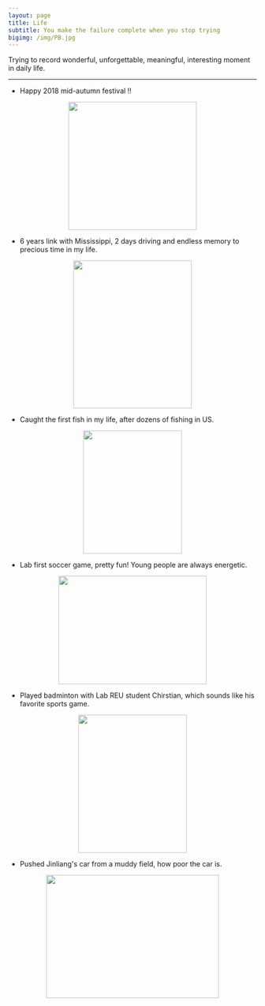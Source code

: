 ```yaml
---
layout: page
title: Life
subtitle: You make the failure complete when you stop trying
bigimg: /img/PB.jpg
---
```


Trying to record wonderful, unforgettable, meaningful, interesting moment in daily life.

<hr>

* Happy 2018 mid-autumn festival !!

<p align="center">
  <img width="260" height="260" src="https://i.imgur.com/PFgqqjZ.jpg">
</p>

* 6 years link with Mississippi, 2 days driving and endless memory to precious time in my life.

<p align="center">
  <img width="240" height="300" src="https://i.imgur.com/JRNmcX0.jpg">
</p>

* Caught the first fish in my life, after dozens of fishing in US.

<p align="center">
  <img width="200" height="250" src="https://i.imgur.com/dFFHknR.jpg">
</p>

* Lab first soccer game, pretty fun! Young people are always energetic.

<p align="center">
  <img width="300" height="220" src="https://i.imgur.com/iF5ZHUc.jpg">
</p>

* Played badminton with Lab REU student Chirstian, which sounds like his favorite sports game.

<p align="center">
  <img width="220" height="280" src="https://i.imgur.com/PDeCKkb.jpg">
</p>

* Pushed Jinliang's car from a muddy field, how poor the car is.

<p align="center">
  <img width="350" height="250" src="https://i.imgur.com/IIXthxt.jpg">
</p>
